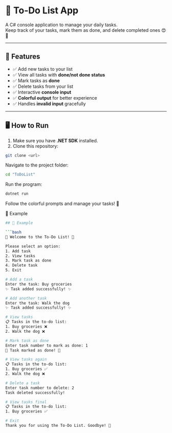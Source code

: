 # 🌸 To-Do List App

A C# console application to manage your daily tasks.  
Keep track of your tasks, mark them as done, and delete completed ones 😍💖

---

## 🌟 Features

- ✅ Add new tasks to your list  
- ✅ View all tasks with **done/not done status**  
- ✅ Mark tasks as **done**  
- ✅ Delete tasks from your list  
- ✅ Interactive **console input**  
- ✅ **Colorful output** for better experience  
- ✅ Handles **invalid input** gracefully  

---

## 🖥 How to Run

1. Make sure you have **.NET SDK** installed.  
2. Clone this repository:

```bash
git clone <url>
```

Navigate to the project folder:
```bash
cd "ToDoList"
```

Run the program:
```bash
dotnet run
```

Follow the colorful prompts and manage your tasks! 🎉

📝 Example
```bash
## 📝 Example

```bash
🌸 Welcome to the To-Do List! 🌸

Please select an option:
1. Add task
2. View tasks
3. Mark task as done
4. Delete task
5. Exit

# Add a task
Enter the task: Buy groceries
✨ Task added successfully! ✨

# Add another task
Enter the task: Walk the dog
✨ Task added successfully! ✨

# View tasks
📋 Tasks in the to-do list:
1. Buy groceries ❌
2. Walk the dog ❌

# Mark task as done
Enter task number to mark as done: 1
🌟 Task marked as done! 🌟

# View tasks again
📋 Tasks in the to-do list:
1. Buy groceries ✅
2. Walk the dog ❌

# Delete a task
Enter task number to delete: 2
Task deleted successfully!

# View tasks final
📋 Tasks in the to-do list:
1. Buy groceries ✅

# Exit
Thank you for using the To-Do List. Goodbye! 💖

```